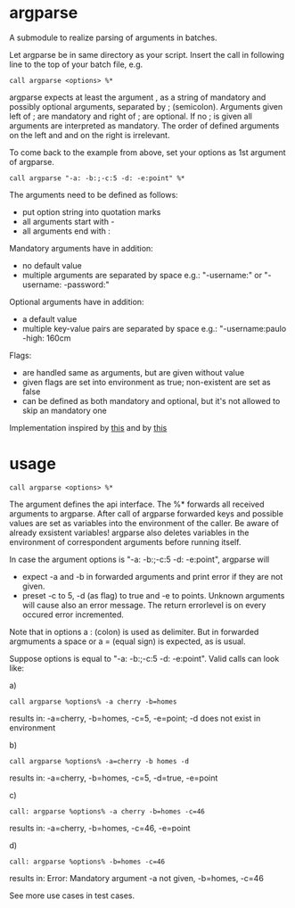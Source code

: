 # argparse

A submodule to realize parsing of arguments in batches.

Let argparse be in same directory as your script. Insert the call in following line to the top of your batch file, e.g.

```batch
call argparse <options> %*
```

argparse expects at least the argument <options>, as a string of mandatory and possibly optional arguments, separated by ; (semicolon). Arguments given left of ; are mandatory and right of ; are optional. If no ; is given all arguments are interpreted as mandatory. The order of defined arguments on the left and and on the right is irrelevant.

To come back to the example from above, set your options as 1st argument of argparse.
```batch
call argparse "-a: -b:;-c:5 -d: -e:point" %*
```

The arguments need to be defined as follows:
- put option string into quotation marks
- all arguments start with -
- all arguments end with :

Mandatory arguments have in addition:
- no default value
- multiple arguments are separated by space
e.g.: "-username:" or "-username: -password:"

Optional arguments have in addition:
- a default value
- multiple key-value pairs are separated by space
e.g.: "-username:paulo -high: 160cm

Flags:
- are handled same as arguments, but are given without value
- given flags are set into environment as true; non-existent are set as false
- can be defined as both mandatory and optional, but it's not allowed to skip an mandatory one


Implementation inspired by [this](https://stackoverflow.com/questions/3973824/windows-bat-file-optional-argument-parsing/8162578#8162578) and by [this](https://stackoverflow.com/questions/55523387/local-variable-and-return-value-of-function-in-windows-batch)


# usage

```batch
call argparse <options> %*
```

The argument <options> defines the api interface. The %* forwards
all received arguments to argparse. After call of argparse
forwarded keys and possible values are set as variables into the 
environment of the caller. Be aware of already exsistent variables!
argparse also deletes variables in the environment of correspondent
arguments before running itself.

In case the argument options is "-a: -b:;-c:5 -d: -e:point", argparse will
- expect -a and -b in forwarded arguments and print error if they are not given.
- preset -c to 5, -d (as flag) to true and -e to points.
Unknown arguments will cause also an error message. The return errorlevel
is on every occured error incremented.

Note that in options a : (colon) is used as delimiter.
But in forwarded argmuments a space or a = (equal sign)
is expected, as is usual.

Suppose options is equal to "-a: -b:;-c:5 -d: -e:point".
Valid calls can look like:

a)
```batch
call argparse %options% -a cherry -b=homes
```
results in: -a=cherry, -b=homes, -c=5, -e=point; -d does not exist in environment

b)
```batch
call argparse %options% -a=cherry -b homes -d
```
results in: -a=cherry, -b=homes, -c=5, -d=true, -e=point

c)
```batch
call: argparse %options% -a cherry -b=homes -c=46
```
results in: -a=cherry, -b=homes, -c=46, -e=point

d)
```batch
call: argparse %options% -b=homes -c=46
```
results in: Error: Mandatory argument -a not given, -b=homes, -c=46

See more use cases in test cases.
